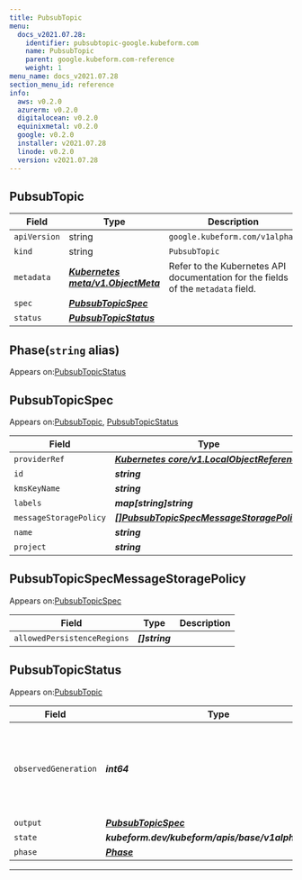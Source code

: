 ```yaml
---
title: PubsubTopic
menu:
  docs_v2021.07.28:
    identifier: pubsubtopic-google.kubeform.com
    name: PubsubTopic
    parent: google.kubeform.com-reference
    weight: 1
menu_name: docs_v2021.07.28
section_menu_id: reference
info:
  aws: v0.2.0
  azurerm: v0.2.0
  digitalocean: v0.2.0
  equinixmetal: v0.2.0
  google: v0.2.0
  installer: v2021.07.28
  linode: v0.2.0
  version: v2021.07.28
---
```


## PubsubTopic
| Field | Type | Description |
| ------ | ----- | ----------- |
| `apiVersion` | string | `google.kubeform.com/v1alpha1` |
|    `kind` | string | `PubsubTopic` |
| `metadata` | ***[Kubernetes meta/v1.ObjectMeta](https://v1-18.docs.kubernetes.io/docs/reference/generated/kubernetes-api/v1.18/#objectmeta-v1-meta)***|Refer to the Kubernetes API documentation for the fields of the `metadata` field.|
| `spec` | ***[PubsubTopicSpec](#pubsubtopicspec)***||
| `status` | ***[PubsubTopicStatus](#pubsubtopicstatus)***||
## Phase(`string` alias)

Appears on:[PubsubTopicStatus](#pubsubtopicstatus)

## PubsubTopicSpec

Appears on:[PubsubTopic](#pubsubtopic), [PubsubTopicStatus](#pubsubtopicstatus)

| Field | Type | Description |
| ------ | ----- | ----------- |
| `providerRef` | ***[Kubernetes core/v1.LocalObjectReference](https://v1-18.docs.kubernetes.io/docs/reference/generated/kubernetes-api/v1.18/#localobjectreference-v1-core)***||
| `id` | ***string***||
| `kmsKeyName` | ***string***| ***(Optional)*** |
| `labels` | ***map[string]string***| ***(Optional)*** |
| `messageStoragePolicy` | ***[[]PubsubTopicSpecMessageStoragePolicy](#pubsubtopicspecmessagestoragepolicy)***| ***(Optional)*** |
| `name` | ***string***||
| `project` | ***string***| ***(Optional)*** |
## PubsubTopicSpecMessageStoragePolicy

Appears on:[PubsubTopicSpec](#pubsubtopicspec)

| Field | Type | Description |
| ------ | ----- | ----------- |
| `allowedPersistenceRegions` | ***[]string***||
## PubsubTopicStatus

Appears on:[PubsubTopic](#pubsubtopic)

| Field | Type | Description |
| ------ | ----- | ----------- |
| `observedGeneration` | ***int64***| ***(Optional)*** Resource generation, which is updated on mutation by the API Server.|
| `output` | ***[PubsubTopicSpec](#pubsubtopicspec)***| ***(Optional)*** |
| `state` | ***kubeform.dev/kubeform/apis/base/v1alpha1.State***| ***(Optional)*** |
| `phase` | ***[Phase](#phase)***| ***(Optional)*** |
---

